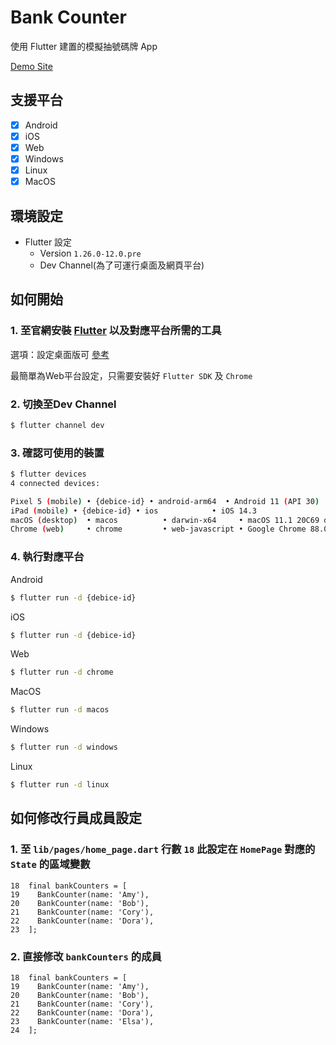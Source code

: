 # Bank Counter

使用 Flutter 建置的模擬抽號碼牌 App

[Demo Site](https://abc873693.github.io/bank-counter/#/)

## 支援平台
 - [x] Android
 - [x] iOS
 - [x] Web
 - [x] Windows
 - [x] Linux
 - [x] MacOS
## 環境設定
- Flutter 設定
    - Version `1.26.0-12.0.pre`
    - Dev Channel(為了可運行桌面及網頁平台)
## 如何開始
### 1. 至官網安裝 [Flutter](https://flutter.dev/docs/get-started/install) 以及對應平台所需的工具

選項：設定桌面版可 [參考](https://flutter.dev/desktop)

最簡單為Web平台設定，只需要安裝好 `Flutter SDK` 及 `Chrome`

### 2. 切換至Dev Channel

``` bash
$ flutter channel dev
```
### 3. 確認可使用的裝置

```bash
$ flutter devices                                                           
4 connected devices:

Pixel 5 (mobile) • {debice-id} • android-arm64  • Android 11 (API 30)
iPad (mobile) • {debice-id} • ios            • iOS 14.3
macOS (desktop)  • macos          • darwin-x64     • macOS 11.1 20C69 darwin-x64
Chrome (web)     • chrome         • web-javascript • Google Chrome 88.0.4324.96
```
### 4. 執行對應平台

Android

```bash
$ flutter run -d {debice-id}
```

iOS

```bash
$ flutter run -d {debice-id}
```

Web

```bash
$ flutter run -d chrome
```
MacOS

```bash
$ flutter run -d macos
```
Windows

```bash
$ flutter run -d windows
```
Linux

```bash
$ flutter run -d linux
```

## 如何修改行員成員設定

### 1. 至 `lib/pages/home_page.dart` 行數 `18` 此設定在 `HomePage` 對應的 `State` 的區域變數

```
18  final bankCounters = [
19    BankCounter(name: 'Amy'),
20    BankCounter(name: 'Bob'),
21    BankCounter(name: 'Cory'),
22    BankCounter(name: 'Dora'),
23  ];
```
### 2. 直接修改 `bankCounters` 的成員
```
18  final bankCounters = [
19    BankCounter(name: 'Amy'),
20    BankCounter(name: 'Bob'),
21    BankCounter(name: 'Cory'),
22    BankCounter(name: 'Dora'),
23    BankCounter(name: 'Elsa'),
24  ];
```